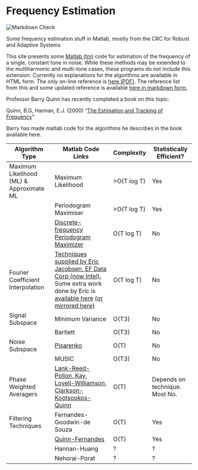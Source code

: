 # Frequency Estimation 

![Markdown Check](https://github.com/kootsoop/frequency/actions/workflows/main.yml/badge.svg)

Some frequency estimation stuff in Matlab, mostly from the CRC for Robust and Adaptive Systems

This site presents some [Matlab (tm)](http://www.google.com/url?q=http%3A%2F%2Fwww.mathworks.com%2F&sa=D&sntz=1&usg=AFQjCNEN8sEnpi2M6VohHRH2Q4pK9OZEUA) code for estimation of the frequency of a single, constant tone in noise. While these methods may be extended to the multiharmonic and multi-tone cases, these programs do not include this extension.
Currently no explanations for the algorithms are available in HTML form. The only on-line reference is [here (PDF)](https://github.com/kootsoop/frequency/blob/main/docs/comparison-t.pdf). The reference list from this and some updated reference is available [here in markdown form.](references.md)

Professor Barry Quinn has recently completed a book on this topic:

Quinn, B.G, Hannan, E.J. (2000) “[The Estimation and Tracking of Frequency](https://mitpressbookstore.mit.edu/book/9780521804462?v=154544)”

Barry has made matlab code for the algorithms he describes in the book available here.

| Algorithm Type                           | Matlab Code Links                                                                                                                                                                                                                                                                                                             | Complexity  | Statistically Efficient?       |
| ---------------------------------------- | ----------------------------------------------------------------------------------------------------------------------------------------------------------------------------------------------------------------------------------------------------------------------------------------------------------------------------- | ----------- | ------------------------------ |
| Maximum Likelihood (ML) & Approximate ML | Maximum Likelihood                                                                                                                                                                                                                                                                                                            | >O(T log T) | Yes                            |
|                                          | Periodogram Maximiser                                                                                                                                                                                                                                                                                                         | >O(T log T) | Yes                            |
|                                          | [Discrete-frequency Periodogram Maximizer](https://github.com/kootsoop/frequency/blob/main/matlab/discperiod.m)                                                                                                                                                                                                               | O(T log T)  | No                             |
| Fourier Coefficient Interpolation        | [Techniques supplied by Eric Jacobsen, EF Data Corp (now Intel).](https://github.com/kootsoop/frequency/blob/main/matlab/ericj1/README.md) Some extra work done by Eric is [available here](http://www.ericjacobsen.org/fe.htm) [(or mirrored here)](https://github.com/kootsoop/frequency/blob/main/matlab/ericj2/README.md) | O(T log T)  | No                             |
| Signal Subspace                          | Minimum Variance                                                                                                                                                                                                                                                                                                              | O(T3)       | No                             |
|                                          | Bartlett                                                                                                                                                                                                                                                                                                                      | O(T3)       | No                             |
| Noise Subspace                           | [Pisarenko](https://github.com/kootsoop/frequency/blob/main/matlab/pisarenko.m)                                                                                                                                                                                                                                               | O(T)        | No                             |
|                                          | MUSIC                                                                                                                                                                                                                                                                                                                         | O(T3)       | No                             |
| Phase Weighted Averagers                 | [Lank-Reed-Pollon, Kay, Lovell-Williamson, Clarkson-Kootsookos-Quinn](https://github.com/kootsoop/frequency/blob/main/matlab/wlp.m)                                                                                                                                                                                           | O(T)        | Depends on technique. Most No. |
| Filtering Techniques                     | Fernandes-Goodwin-de Souza                                                                                                                                                                                                                                                                                                    | O(T)        | Yes                            |
|                                          | [Quinn-Fernandes](https://github.com/kootsoop/frequency/blob/main/matlab/qnf.m)                                                                                                                                                                                                                                               | O(T)        | Yes                            |
|                                          | Hannan-Huang                                                                                                                                                                                                                                                                                                                  | ?           | ?                              |
|                                          | Nehorai-Porat                                                                                                                                                                                                                                                                                                                 | ?           | ?                              |
